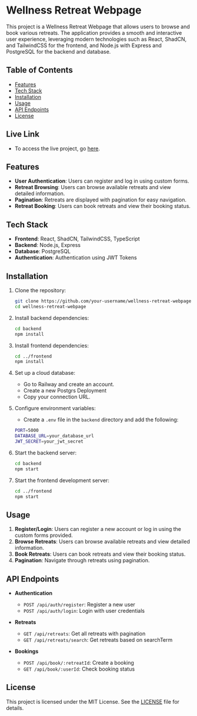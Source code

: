 # Wellness Retreat Webpage

This project is a Wellness Retreat Webpage that allows users to browse and book various retreats. The application provides a smooth and interactive user experience, leveraging modern technologies such as React, ShadCN, and TailwindCSS for the frontend, and Node.js with Express and PostgreSQL for the backend and database.

## Table of Contents
- [Features](#features)
- [Tech Stack](#tech-stack)
- [Installation](#installation)
- [Usage](#usage)
- [API Endpoints](#api-endpoints)
- [License](#license)

## Live Link
- To access the live project, go [here](https://wellness-client.vercel.app/).

## Features

- **User Authentication**: Users can register and log in using custom forms.
- **Retreat Browsing**: Users can browse available retreats and view detailed information.
- **Pagination**: Retreats are displayed with pagination for easy navigation.
- **Retreat Booking**: Users can book retreats and view their booking status.

## Tech Stack

- **Frontend**: React, ShadCN, TailwindCSS, TypeScript
- **Backend**: Node.js, Express
- **Database**: PostgreSQL
- **Authentication**: Authentication using JWT Tokens

## Installation

1. Clone the repository:
    ```bash
    git clone https://github.com/your-username/wellness-retreat-webpage.git
    cd wellness-retreat-webpage
    ```

2. Install backend dependencies:
    ```bash
    cd backend
    npm install
    ```

3. Install frontend dependencies:
    ```bash
    cd ../frontend
    npm install
    ```
4. Set up a cloud database:
   - Go to Railway and create an account.
   - Create a new Postgrs Deployment
   - Copy your connection URL.

6. Configure environment variables:
    - Create a `.env` file in the `backend` directory and add the following:
    ```bash
    PORT=5000
    DATABASE_URL=your_database_url
    JWT_SECRET=your_jwt_secret
    ```

7. Start the backend server:
    ```bash
    cd backend
    npm start
    ```

8. Start the frontend development server:
    ```bash
    cd ../frontend
    npm start
    ```

## Usage

1. **Register/Login**: Users can register a new account or log in using the custom forms provided.
2. **Browse Retreats**: Users can browse available retreats and view detailed information.
3. **Book Retreats**: Users can book retreats and view their booking status.
4. **Pagination**: Navigate through retreats using pagination.

## API Endpoints

- **Authentication**
  - `POST /api/auth/register`: Register a new user
  - `POST /api/auth/login`: Login with user credentials

- **Retreats**
  - `GET /api/retreats`: Get all retreats with pagination
  - `GET /api/retreats/search`: Get retreats based on searchTerm

- **Bookings**
  - `POST /api/book/:retreatId`: Create a booking
  - `GET /api/book/:userId`: Check booking status



## License

This project is licensed under the MIT License. See the [LICENSE](LICENSE) file for details.
